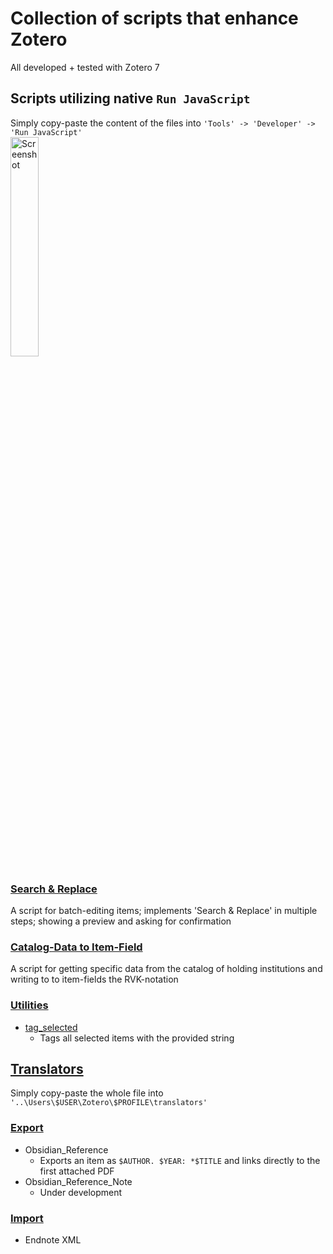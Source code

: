 # Collection of scripts that enhance Zotero
All developed + tested with Zotero 7
## Scripts utilizing native `Run JavaScript`
Simply copy-paste the content of the files into `'Tools' -> 'Developer' -> 'Run JavaScript'`  
<img src="https://github.com/user-attachments/assets/dfe680c2-470e-43bd-9311-8ae149125612" alt="Screenshot" width="30%">
### [Search & Replace](/run-javascript/search%26replace)
A script for batch-editing items; implements 'Search & Replace' in multiple steps; showing a preview and asking for confirmation
### [Catalog-Data to Item-Field](/run-javascript/catalog-data2item-field)
A script for getting specific data from the catalog of holding institutions and writing to to item-fields the RVK-notation
### [Utilities](/utilities)
- [tag_selected](/utilities/tag_selected.js)
  - Tags all selected items with the provided string
## [Translators](/translators)
Simply copy-paste the whole file into `'..\Users\$USER\Zotero\$PROFILE\translators'`
### [Export](/translators/export)
- Obsidian_Reference
  - Exports an item as `$AUTHOR. $YEAR: *$TITLE` and links directly to the first attached PDF
- Obsidian_Reference_Note
  - Under development 
### [Import](/translators/import)
- Endnote XML
